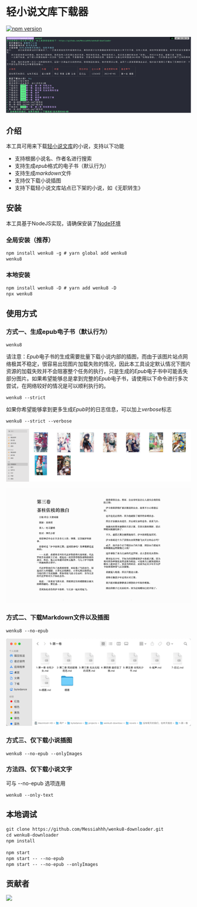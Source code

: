 轻小说文库下载器
=======================================================

[![npm version](https://badge.fury.io/js/wenku8.svg)](https://badge.fury.io/js/wenku8)

![](assets/screenshot-20220902-182148.png)

## 介绍

本工具可用来下载[轻小说文库](https://www.wenku8.net/index.php)的小说，支持以下功能

- 支持根据小说名、作者名进行搜索
- 支持生成*epub*格式的电子书（默认行为）
- 支持生成*markdown*文件
- 支持仅下载小说插图
- 支持下载轻小说文库站点已下架的小说，如《无职转生》



## 安装

本工具基于NodeJS实现，请确保安装了[Node环境](https://nodejs.org/en/)

### 全局安装（推荐）

``` shell
npm install wenku8 -g # yarn global add wenku8
wenku8 
```



### 本地安装

``` shell
npm install wenku8 -D # yarn add wenku8 -D
npx wenku8
```

## 使用方式

### 方式一、生成epub电子书（默认行为）

``` shell
wenku8 
```

请注意：*Epub*电子书的生成需要批量下载小说内部的插图，而由于该图片站点网络极其不稳定，很容易出现图片加载失败的情况，因此本工具设定默认情况下图片资源的加载失败并不会阻塞整个任务的执行，只是生成的*Epub*电子书中可能丢失部分图片。如果希望能够总是拿到完整的*Epub*电子书，请使用以下命令进行多次尝试，在网络较好的情况是可以顺利执行的。

``` shell
wenku8 --strict
```

如果你希望能够拿到更多生成*Epub*时的日志信息，可以加上*verbose*标志

``` shell
wenku8 --strict --verbose
```



![](assets/screenshot-20220903-184109.png)

![](assets/screenshot-20220903-184223.png)



### 方式二、下载Markdown文件以及插图

``` shell
wenku8 --no-epub
```

![](assets/screenshot-20220902-182437.png)





### 方式三、仅下载小说插图

``` shell
wenku8 --no-epub --onlyImages
```

### 方法四、仅下载小说文字
可与 --no-epub 选项连用
```shell
wenku8 --only-text
```






## 本地调试

``` shell
git clone https://github.com/Messiahhh/wenku8-downloader.git
cd wenku8-downloader
npm install

npm start
npm start -- --no-epub
npm start -- --no-epub --onlyImages
```



## 贡献者

<a href="https://github.com/Messiahhh/wenku8-downloader/graphs/contributors">
  <img src="https://contrib.rocks/image?repo=Messiahhh/wenku8-downloader" />
</a>



